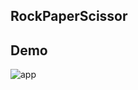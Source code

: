 ## RockPaperScissor
## Demo
![app](https://github.com/user-attachments/assets/37b7a887-1d88-465b-892b-610a6888a1d1)
